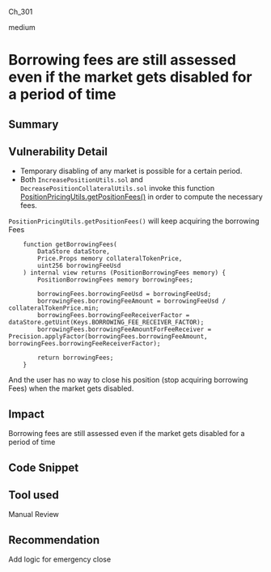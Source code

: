 Ch_301

medium

# Borrowing fees are still assessed even if the market gets disabled for a period of time

## Summary

## Vulnerability Detail
- Temporary disabling of any market is possible for a certain period.
- Both `IncreasePositionUtils.sol` and `DecreasePositionCollateralUtils.sol` invoke this function [PositionPricingUtils.getPositionFees()](https://github.com/sherlock-audit/2023-04-gmx/blob/main/gmx-synthetics/contracts/pricing/PositionPricingUtils.sol#L390-L394) in order to compute the necessary fees.

`PositionPricingUtils.getPositionFees()` will keep acquiring the borrowing Fees 
```solidity
    function getBorrowingFees(
        DataStore dataStore,
        Price.Props memory collateralTokenPrice,
        uint256 borrowingFeeUsd
    ) internal view returns (PositionBorrowingFees memory) {
        PositionBorrowingFees memory borrowingFees;

        borrowingFees.borrowingFeeUsd = borrowingFeeUsd;
        borrowingFees.borrowingFeeAmount = borrowingFeeUsd / collateralTokenPrice.min;
        borrowingFees.borrowingFeeReceiverFactor = dataStore.getUint(Keys.BORROWING_FEE_RECEIVER_FACTOR);
        borrowingFees.borrowingFeeAmountForFeeReceiver = Precision.applyFactor(borrowingFees.borrowingFeeAmount, borrowingFees.borrowingFeeReceiverFactor);

        return borrowingFees;
    }
```
And the user has no way to close his position (stop acquiring borrowing Fees) when the market gets disabled. 

## Impact
Borrowing fees are still assessed even if the market gets disabled for a period of time

## Code Snippet

## Tool used

Manual Review

## Recommendation
Add logic for emergency close 